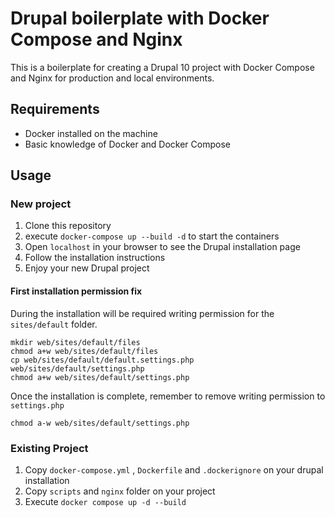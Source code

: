 
# Drupal boilerplate with Docker Compose and Nginx

This is a boilerplate for creating a Drupal 10 project with Docker Compose and Nginx for production and local environments.

  

## Requirements

- Docker installed on the machine
- Basic knowledge of Docker and Docker Compose

  

## Usage


### New project

1. Clone this repository
2. execute `docker-compose up --build -d` to start the containers
3. Open `localhost` in your browser to see the Drupal installation page
4. Follow the installation instructions
5. Enjoy your new Drupal project

  

#### First installation permission fix

During the installation will be required writing permission for the `sites/default` folder.


```
mkdir web/sites/default/files
chmod a+w web/sites/default/files
cp web/sites/default/default.settings.php web/sites/default/settings.php
chmod a+w web/sites/default/settings.php
```
Once the installation is complete, remember to remove writing permission to `settings.php`

`chmod a-w web/sites/default/settings.php`

### Existing Project

1. Copy `docker-compose.yml` , `Dockerfile`  and `.dockerignore` on your drupal installation 
2. Copy `scripts` and `nginx` folder on your project
3. Execute `docker compose up -d --build`